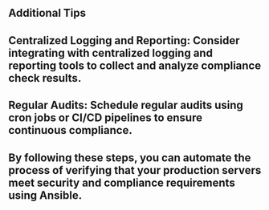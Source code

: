 ## Additional Tips
## Centralized Logging and Reporting: Consider integrating with centralized logging and reporting tools to collect and analyze compliance check results.
## Regular Audits: Schedule regular audits using cron jobs or CI/CD pipelines to ensure continuous compliance.

## By following these steps, you can automate the process of verifying that your production servers meet security and compliance requirements using Ansible.
